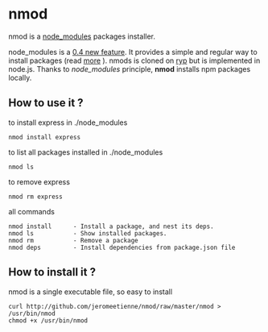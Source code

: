 # nmod

nmod is a [node_modules](http://nodejs.org/docs/v0.4.1/api/modules.html#loading_from_node_modules_Folders)
packages installer.

node_modules is a [0.4 new feature](https://github.com/joyent/node/blob/v0.4.0/ChangeLog#L5).
It provides a simple and regular way to install packages (read
[more](http://nodejs.org/docs/v0.4.1/api/modules.html#loading_from_node_modules_Folders)
). nmods is cloned on [ryp](https://github.com/isaacs/ryp) but is implemented in node.js.
Thanks to *node_modules* principle, **nmod** installs npm packages locally.

## How to use it ?

to install express in ./node_modules

    nmod install express
    
to list all packages installed in ./node_modules

    nmod ls

to remove express

    nmod rm express

all commands

    nmod install      - Install a package, and nest its deps.
    nmod ls           - Show installed packages.
    nmod rm           - Remove a package
    nmod deps         - Install dependencies from package.json file

## How to install it ?

nmod is a single executable file, so easy to install

    curl http://github.com/jeromeetienne/nmod/raw/master/nmod > /usr/bin/nmod
    chmod +x /usr/bin/nmod
